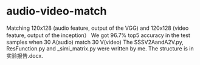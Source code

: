 # audio-video-match
Matching 120x128 (audio feature, output of the VGG) and 120x128 (video feature, output of the inception） 
We got 96.7% top5 accuracy in the test samples when 30 A(audio) match 30 V(video)
The SSSV2AandA2V.py, ResFunction.py and _simi_matrix.py were written by me.
The structure is in 实验报告.docx.
